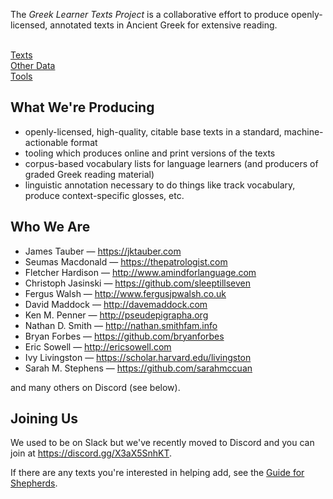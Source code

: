 
The _Greek Learner Texts Project_ is a collaborative effort to produce openly-licensed, annotated texts in Ancient&nbsp;Greek for extensive reading.

<div class="row">
  <a href="/texts/"><i class="fas fa-book-open"></i><br>Texts</a>
  <a href="/other_data/"><i class="fas fa-list-alt"></i><br>Other Data</a>
  <a href="/tools/"><i class="fas fa-tools"></i><br>Tools</a>
</div>

## What We're Producing

* openly-licensed, high-quality, citable base texts in a standard, machine-actionable format
* tooling which produces online and print versions of the texts
* corpus-based vocabulary lists for language learners (and producers of graded Greek reading material)
* linguistic annotation necessary to do things like track vocabulary, produce context-specific glosses, etc.


## Who We Are

* James Tauber — <https://jktauber.com>
* Seumas Macdonald — <https://thepatrologist.com>
* Fletcher Hardison — <http://www.amindforlanguage.com>
* Christoph Jasinski — <https://github.com/sleeptillseven>
* Fergus Walsh — <http://www.fergusjpwalsh.co.uk>
* David Maddock — <http://davemaddock.com>
* Ken M. Penner — <http://pseudepigrapha.org>
* Nathan D. Smith — <http://nathan.smithfam.info>
* Bryan Forbes — <https://github.com/bryanforbes>
* Eric Sowell — <http://ericsowell.com>
* Ivy Livingston — <https://scholar.harvard.edu/livingston>
* Sarah M. Stephens — <https://github.com/sarahmccuan>

and many others on Discord (see below).

## Joining Us

We used to be on Slack but we've recently moved to Discord and you can join at <https://discord.gg/X3aX5SnhKT>.

If there are any texts you're interested in helping add, see the [Guide for Shepherds](https://greek-learner-texts.github.io/guide_for_shepherds/).
